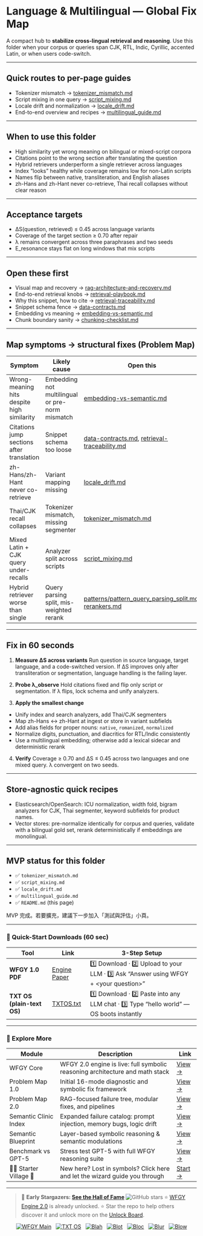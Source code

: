 # Language & Multilingual — Global Fix Map

A compact hub to **stabilize cross-lingual retrieval and reasoning**. Use this folder when your corpus or queries span CJK, RTL, Indic, Cyrillic, accented Latin, or when users code-switch.

---

## Quick routes to per-page guides

* Tokenizer mismatch → [tokenizer\_mismatch.md](https://github.com/onestardao/WFGY/blob/main/ProblemMap/GlobalFixMap/Language/tokenizer_mismatch.md)
* Script mixing in one query → [script\_mixing.md](https://github.com/onestardao/WFGY/blob/main/ProblemMap/GlobalFixMap/Language/script_mixing.md)
* Locale drift and normalization → [locale\_drift.md](https://github.com/onestardao/WFGY/blob/main/ProblemMap/GlobalFixMap/Language/locale_drift.md)
* End-to-end overview and recipes → [multilingual\_guide.md](https://github.com/onestardao/WFGY/blob/main/ProblemMap/GlobalFixMap/Language/multilingual_guide.md)

---

## When to use this folder

* High similarity yet wrong meaning on bilingual or mixed-script corpora
* Citations point to the wrong section after translating the question
* Hybrid retrievers underperform a single retriever across languages
* Index “looks” healthy while coverage remains low for non-Latin scripts
* Names flip between native, transliteration, and English aliases
* zh-Hans and zh-Hant never co-retrieve, Thai recall collapses without clear reason

---

## Acceptance targets

* ΔS(question, retrieved) ≤ 0.45 across language variants
* Coverage of the target section ≥ 0.70 after repair
* λ remains convergent across three paraphrases and two seeds
* E\_resonance stays flat on long windows that mix scripts

---

## Open these first

* Visual map and recovery → [rag-architecture-and-recovery.md](https://github.com/onestardao/WFGY/blob/main/ProblemMap/rag-architecture-and-recovery.md)
* End-to-end retrieval knobs → [retrieval-playbook.md](https://github.com/onestardao/WFGY/blob/main/ProblemMap/retrieval-playbook.md)
* Why this snippet, how to cite → [retrieval-traceability.md](https://github.com/onestardao/WFGY/blob/main/ProblemMap/retrieval-traceability.md)
* Snippet schema fence → [data-contracts.md](https://github.com/onestardao/WFGY/blob/main/ProblemMap/data-contracts.md)
* Embedding vs meaning → [embedding-vs-semantic.md](https://github.com/onestardao/WFGY/blob/main/ProblemMap/embedding-vs-semantic.md)
* Chunk boundary sanity → [chunking-checklist.md](https://github.com/onestardao/WFGY/blob/main/ProblemMap/chunking-checklist.md)

---

## Map symptoms → structural fixes (Problem Map)

| Symptom                                    | Likely cause                                    | Open this                                                                                                                                                                                                                           |
| ------------------------------------------ | ----------------------------------------------- | ----------------------------------------------------------------------------------------------------------------------------------------------------------------------------------------------------------------------------------- |
| Wrong-meaning hits despite high similarity | Embedding not multilingual or pre-norm mismatch | [embedding-vs-semantic.md](https://github.com/onestardao/WFGY/blob/main/ProblemMap/embedding-vs-semantic.md)                                                                                                                        |
| Citations jump sections after translation  | Snippet schema too loose                        | [data-contracts.md](https://github.com/onestardao/WFGY/blob/main/ProblemMap/data-contracts.md), [retrieval-traceability.md](https://github.com/onestardao/WFGY/blob/main/ProblemMap/retrieval-traceability.md)                      |
| zh-Hans/zh-Hant never co-retrieve          | Variant mapping missing                         | [locale\_drift.md](https://github.com/onestardao/WFGY/blob/main/ProblemMap/GlobalFixMap/Language/locale_drift.md)                                                                                                                   |
| Thai/CJK recall collapses                  | Tokenizer mismatch, missing segmenter           | [tokenizer\_mismatch.md](https://github.com/onestardao/WFGY/blob/main/ProblemMap/GlobalFixMap/Language/tokenizer_mismatch.md)                                                                                                       |
| Mixed Latin + CJK query under-recalls      | Analyzer split across scripts                   | [script\_mixing.md](https://github.com/onestardao/WFGY/blob/main/ProblemMap/GlobalFixMap/Language/script_mixing.md)                                                                                                                 |
| Hybrid retriever worse than single         | Query parsing split, mis-weighted rerank        | [patterns/pattern\_query\_parsing\_split.md](https://github.com/onestardao/WFGY/blob/main/ProblemMap/patterns/pattern_query_parsing_split.md), [rerankers.md](https://github.com/onestardao/WFGY/blob/main/ProblemMap/rerankers.md) |

---

## Fix in 60 seconds

1. **Measure ΔS across variants**
   Run question in source language, target language, and a code-switched version. If ΔS improves only after transliteration or segmentation, language handling is the failing layer.

2. **Probe λ\_observe**
   Hold citations fixed and flip only script or segmentation. If λ flips, lock schema and unify analyzers.

3. **Apply the smallest change**

* Unify index and search analyzers, add Thai/CJK segmenters
* Map zh-Hans ↔ zh-Hant at ingest or store in variant subfields
* Add alias fields for proper nouns: `native`, `romanized`, `normalized`
* Normalize digits, punctuation, and diacritics for RTL/Indic consistently
* Use a multilingual embedding; otherwise add a lexical sidecar and deterministic rerank

4. **Verify**
   Coverage ≥ 0.70 and ΔS ≤ 0.45 across two languages and one mixed query. λ convergent on two seeds.

---

## Store-agnostic quick recipes

* Elasticsearch/OpenSearch: ICU normalization, width fold, bigram analyzers for CJK, Thai segmenter, keyword subfields for product names.
* Vector stores: pre-normalize identically for corpus and queries, validate with a bilingual gold set, rerank deterministically if embeddings are monolingual.

---

## MVP status for this folder

* ✅ `tokenizer_mismatch.md`
* ✅ `script_mixing.md`
* ✅ `locale_drift.md`
* ✅ `multilingual_guide.md`
* ✅ `README.md` (this page)

MVP 完成。若要擴充，建議下一步加入「測試與評估」小頁。

---

### 🔗 Quick-Start Downloads (60 sec)

| Tool                       | Link                                                                                                                                       | 3-Step Setup                                                                             |
| -------------------------- | ------------------------------------------------------------------------------------------------------------------------------------------ | ---------------------------------------------------------------------------------------- |
| **WFGY 1.0 PDF**           | [Engine Paper](https://github.com/onestardao/WFGY/blob/main/I_am_not_lizardman/WFGY_All_Principles_Return_to_One_v1.0_PSBigBig_Public.pdf) | 1️⃣ Download · 2️⃣ Upload to your LLM · 3️⃣ Ask “Answer using WFGY + \<your question>”   |
| **TXT OS (plain-text OS)** | [TXTOS.txt](https://github.com/onestardao/WFGY/blob/main/OS/TXTOS.txt)                                                                     | 1️⃣ Download · 2️⃣ Paste into any LLM chat · 3️⃣ Type “hello world” — OS boots instantly |

---

### 🧭 Explore More

| Module                   | Description                                                                  | Link                                                                                               |
| ------------------------ | ---------------------------------------------------------------------------- | -------------------------------------------------------------------------------------------------- |
| WFGY Core                | WFGY 2.0 engine is live: full symbolic reasoning architecture and math stack | [View →](https://github.com/onestardao/WFGY/tree/main/core/README.md)                              |
| Problem Map 1.0          | Initial 16-mode diagnostic and symbolic fix framework                        | [View →](https://github.com/onestardao/WFGY/tree/main/ProblemMap/README.md)                        |
| Problem Map 2.0          | RAG-focused failure tree, modular fixes, and pipelines                       | [View →](https://github.com/onestardao/WFGY/blob/main/ProblemMap/rag-architecture-and-recovery.md) |
| Semantic Clinic Index    | Expanded failure catalog: prompt injection, memory bugs, logic drift         | [View →](https://github.com/onestardao/WFGY/blob/main/ProblemMap/SemanticClinicIndex.md)           |
| Semantic Blueprint       | Layer-based symbolic reasoning & semantic modulations                        | [View →](https://github.com/onestardao/WFGY/tree/main/SemanticBlueprint/README.md)                 |
| Benchmark vs GPT-5       | Stress test GPT-5 with full WFGY reasoning suite                             | [View →](https://github.com/onestardao/WFGY/tree/main/benchmarks/benchmark-vs-gpt5/README.md)      |
| 🧙‍♂️ Starter Village 🏡 | New here? Lost in symbols? Click here and let the wizard guide you through   | [Start →](https://github.com/onestardao/WFGY/blob/main/StarterVillage/README.md)                   |

---

> 👑 **Early Stargazers: [See the Hall of Fame](https://github.com/onestardao/WFGY/tree/main/stargazers)** <img src="https://img.shields.io/github/stars/onestardao/WFGY?style=social" alt="GitHub stars"> ⭐ [WFGY Engine 2.0](https://github.com/onestardao/WFGY/blob/main/core/README.md) is already unlocked. ⭐ Star the repo to help others discover it and unlock more on the [Unlock Board](https://github.com/onestardao/WFGY/blob/main/STAR_UNLOCKS.md).

<div align="center">

[![WFGY Main](https://img.shields.io/badge/WFGY-Main-red?style=flat-square)](https://github.com/onestardao/WFGY)
&nbsp;
[![TXT OS](https://img.shields.io/badge/TXT%20OS-Reasoning%20OS-orange?style=flat-square)](https://github.com/onestardao/WFGY/tree/main/OS)
&nbsp;
[![Blah](https://img.shields.io/badge/Blah-Semantic%20Embed-yellow?style=flat-square)](https://github.com/onestardao/WFGY/tree/main/OS/BlahBlahBlah)
&nbsp;
[![Blot](https://img.shields.io/badge/Blot-Persona%20Core-green?style=flat-square)](https://github.com/onestardao/WFGY/tree/main/OS/BlotBlotBlot)
&nbsp;
[![Bloc](https://img.shields.io/badge/Bloc-Reasoning%20Compiler-blue?style=flat-square)](https://github.com/onestardao/WFGY/tree/main/OS/BlocBlocBloc)
&nbsp;
[![Blur](https://img.shields.io/badge/Blur-Text2Image%20Engine-navy?style=flat-square)](https://github.com/onestardao/WFGY/tree/main/OS/BlurBlurBlur)
&nbsp;
[![Blow](https://img.shields.io/badge/Blow-Game%20Logic-purple?style=flat-square)](https://github.com/onestardao/WFGY/tree/main/OS/BlowBlowBlow)

</div>


